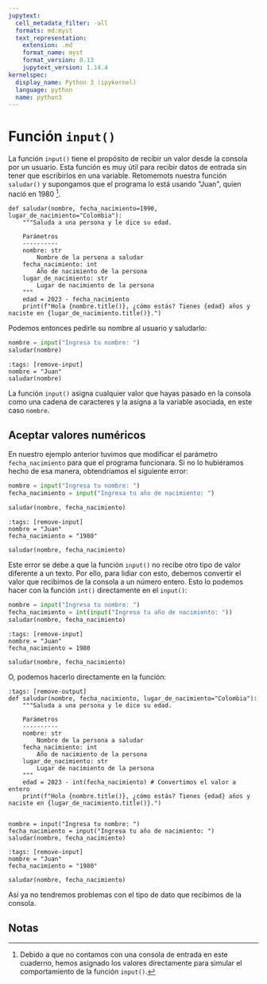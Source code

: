 ```yaml
---
jupytext:
  cell_metadata_filter: -all
  formats: md:myst
  text_representation:
    extension: .md
    format_name: myst
    format_version: 0.13
    jupytext_version: 1.14.4
kernelspec:
  display_name: Python 3 (ipykernel)
  language: python
  name: python3
---
```


# Función `input()`

La función `input()` tiene el propósito de recibir un valor desde la consola por un usuario. Esta función es muy útil para recibir datos de entrada sin tener que escribirlos en una variable. Retomemots nuestra función `saludar()` y supongamos que el programa lo está usando "Juan", quien nació en 1980 [^1].

```{code-cell} ipython3
def saludar(nombre, fecha_nacimiento=1990, lugar_de_nacimiento="Colombia"):
    """Saluda a una persona y le dice su edad.
    
    Parámetros
    ----------
    nombre: str
        Nombre de la persona a saludar
    fecha_nacimiento: int
        Año de nacimiento de la persona
    lugar_de_nacimiento: str
        Lugar de nacimiento de la persona
    """
    edad = 2023 - fecha_nacimiento
    print(f"Hola {nombre.title()}, ¿cómo estás? Tienes {edad} años y naciste en {lugar_de_nacimiento.title()}.")

```

Podemos entonces pedirle su nombre al usuario y saludarlo:

``` python
nombre = input("Ingresa tu nombre: ")
saludar(nombre)
```

```{code-cell} ipython3
:tags: [remove-input]
nombre = "Juan"
saludar(nombre)
```

La función `input()` asigna cualquier valor que hayas pasado en la consola como una cadena de caracteres y la asigna a la variable asociada, en este caso `nombre`.

## Aceptar valores numéricos

En nuestro ejemplo anterior tuvimos que modificar el parámetro `fecha_nacimiento` para que el programa funcionara. Si no lo hubiéramos hecho de esa manera, obtendríamos el siguiente error:

``` python
nombre = input("Ingresa tu nombre: ")
fecha_nacimiento = input("Ingresa tu año de nacimiento: ")

saludar(nombre, fecha_nacimiento)
```

```{code-cell} ipython3
:tags: [remove-input]
nombre = "Juan"
fecha_nacimiento = "1980"

saludar(nombre, fecha_nacimiento)
```

Este error se debe a que la función `input()` no recibe otro tipo de valor diferente a un texto. Por ello, para lidiar con esto, debemos convertir el valor que recibimos de la consola a un número entero. Esto lo podemos hacer con la función `int()` directamente en el `input()`:

``` python
nombre = input("Ingresa tu nombre: ")
fecha_nacimiento = int(input("Ingresa tu año de nacimiento: "))
saludar(nombre, fecha_nacimiento)
```

```{code-cell} ipython3
:tags: [remove-input]
nombre = "Juan"
fecha_nacimiento = 1980

saludar(nombre, fecha_nacimiento)
```

O, podemos hacerlo directamente en la función:

```{code-cell} ipython3
:tags: [remove-output]
def saludar(nombre, fecha_nacimiento, lugar_de_nacimiento="Colombia"):
    """Saluda a una persona y le dice su edad.
    
    Parámetros
    ----------
    nombre: str
        Nombre de la persona a saludar
    fecha_nacimiento: int
        Año de nacimiento de la persona
    lugar_de_nacimiento: str
        Lugar de nacimiento de la persona
    """
    edad = 2023 - int(fecha_nacimiento) # Convertimos el valor a entero
    print(f"Hola {nombre.title()}, ¿cómo estás? Tienes {edad} años y naciste en {lugar_de_nacimiento.title()}.")


nombre = input("Ingresa tu nombre: ")
fecha_nacimiento = input("Ingresa tu año de nacimiento: ")
saludar(nombre, fecha_nacimiento)
```

```{code-cell} ipython3
:tags: [remove-input]
nombre = "Juan"
fecha_nacimiento = "1980"

saludar(nombre, fecha_nacimiento)
```

Así ya no tendremos problemas con el tipo de dato que recibimos de la consola.

## Notas

[^1]: Debido a que no contamos con una consola de entrada en este cuaderno, hemos asignado los valores directamente para simular el comportamiento de la función `input()`.
